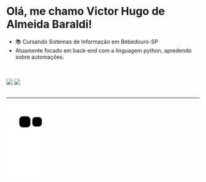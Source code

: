 <h1>Olá, me chamo Victor Hugo de Almeida Baraldi! </h1>

- :books: Cursando Sistemas de Informação em Bebedouro-SP
- Atuamente focado em back-end com a linguagem python, apredendo sobre automações.
<br>
<div>
<a href="https://github.com/VictorBaraldi">
<div>
<br>
<a href = "mailto:victor_baraldi@hotmail.com"><img src="https://img.shields.io/badge/Microsoft_Outlook-0078D4?style=for-the-badge&logo=microsoft-outlook&logoColor=white" target="_blank"></a>
<a href="https://www.linkedin.com/in/victor-hugo-de-almeida-baraldi-2a3135235/" target="_blank"><img src="https://img.shields.io/badge/-LinkedIn-%230077B5?style=for-the-badge&logo=linkedin&logoColor=white" target="_blank"></a>   
</div>
<br>
<hr>

![Snake animation](https://github.com/VictorBaraldi/VictorBaraldi/blob/output/github-contribution-grid-snake.svg)
